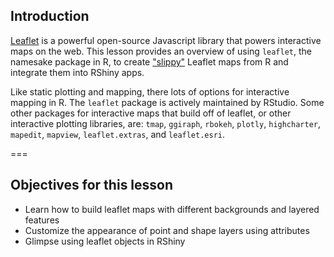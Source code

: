 ---
---

## Introduction

[Leaflet](http://leafletjs.com/) is a powerful open-source Javascript library that powers interactive maps on the web. This lesson provides an overview of using `leaflet`, the namesake package in R, to create ["slippy"](https://www.planet.com/docs/guides/slippy-maps/) Leaflet maps from R and integrate them into RShiny apps. 

Like static plotting and mapping, there lots of options for interactive mapping in R. The `leaflet` package is actively maintained by RStudio. Some other packages for interactive maps that build off of leaflet, or other interactive plotting libraries, are: `tmap`, `ggiraph`, `rbokeh`, `plotly`, `highcharter`, `mapedit`, `mapview`, `leaflet.extras`, and `leaflet.esri`.

===

## Objectives for this lesson

* Learn how to build leaflet maps with different backgrounds and layered features
* Customize the appearance of point and shape layers using attributes
* Glimpse using leaflet objects in RShiny
